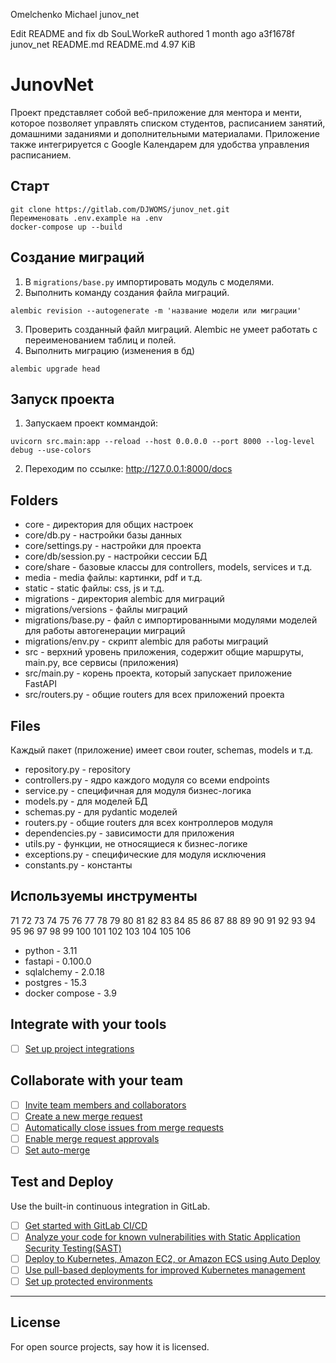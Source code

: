Omelchenko Michael
junov_net

Edit README and fix db
SouLWorkeR authored 1 month ago
a3f1678f
junov_net
README.md
README.md
4.97 KiB
# JunovNet
Проект представляет собой веб-приложение для ментора и менти, которое позволяет управлять списком 
студентов, расписанием занятий, домашними заданиями и дополнительными материалами. Приложение также 
интегрируется с Google Календарем для удобства управления расписанием.
## Старт
```
git clone https://gitlab.com/DJWOMS/junov_net.git
Переименовать .env.example на .env
docker-compose up --build
```
## Создание миграций
1) В `migrations/base.py` импортировать модуль с моделями.
2) Выполнить команду создания файла миграций.
```
alembic revision --autogenerate -m 'название модели или миграции'
```
3) Проверить созданный файл миграций. Alembic не умеет работать с переименованием таблиц и полей.
4) Выполнить миграцию (изменения в бд)
```
alembic upgrade head
```
## Запуск проекта
1) Запускаем проект коммандой:
```
uvicorn src.main:app --reload --host 0.0.0.0 --port 8000 --log-level debug --use-colors
```
2) Переходим по ссылке: http://127.0.0.1:8000/docs
## Folders
- core - директория для общих настроек
- core/db.py - настройки базы данных
- core/settings.py - настройки для проекта
- core/db/session.py - настройки сессии БД
- core/share - базовые классы для controllers, models, services и т.д.
- media - media файлы: картинки, pdf и т.д.
- static - static файлы: css, js и т.д.
- migrations - директория alembic для миграций
- migrations/versions - файлы миграций
- migrations/base.py - файл с импортированными модулями моделей для работы автогенерации миграций
- migrations/env.py - скрипт alembic для работы миграций
- src - верхний уровень приложения, содержит общие маршруты, main.py, все сервисы (приложения)
- src/main.py - корень проекта, который запускает приложение FastAPI
- src/routers.py - общие routers для всех приложений проекта
## Files
Каждый пакет (приложение) имеет свои router, schemas, models и т.д.
- repository.py - repository
- controllers.py - ядро каждого модуля со всеми endpoints
- service.py - специфичная для модуля бизнес-логика
- models.py - для моделей БД
- schemas.py - для pydantic моделей
- routers.py - общие routers для всех контроллеров модуля
- dependencies.py - зависимости для приложения
- utils.py - функции, не относящиеся к бизнес-логике
- exceptions.py - специфические для модуля исключения
- constants.py - константы
## Используемы инструменты
71
72
73
74
75
76
77
78
79
80
81
82
83
84
85
86
87
88
89
90
91
92
93
94
95
96
97
98
99
100
101
102
103
104
105
106

- python - 3.11
- fastapi - 0.100.0
- sqlalchemy - 2.0.18
- postgres - 15.3
- docker compose - 3.9

## Integrate with your tools

- [ ] [Set up project integrations](https://gitlab.com/DJWOMS/junov_net/-/settings/integrations)

## Collaborate with your team

- [ ] [Invite team members and collaborators](https://docs.gitlab.com/ee/user/project/members/)
- [ ] [Create a new merge request](https://docs.gitlab.com/ee/user/project/merge_requests/creating_merge_requests.html)
- [ ] [Automatically close issues from merge requests](https://docs.gitlab.com/ee/user/project/issues/managing_issues.html#closing-issues-automatically)
- [ ] [Enable merge request approvals](https://docs.gitlab.com/ee/user/project/merge_requests/approvals/)
- [ ] [Set auto-merge](https://docs.gitlab.com/ee/user/project/merge_requests/merge_when_pipeline_succeeds.html)

## Test and Deploy

Use the built-in continuous integration in GitLab.

- [ ] [Get started with GitLab CI/CD](https://docs.gitlab.com/ee/ci/quick_start/index.html)
- [ ] [Analyze your code for known vulnerabilities with Static Application Security Testing(SAST)](https://docs.gitlab.com/ee/user/application_security/sast/)
- [ ] [Deploy to Kubernetes, Amazon EC2, or Amazon ECS using Auto Deploy](https://docs.gitlab.com/ee/topics/autodevops/requirements.html)
- [ ] [Use pull-based deployments for improved Kubernetes management](https://docs.gitlab.com/ee/user/clusters/agent/)
- [ ] [Set up protected environments](https://docs.gitlab.com/ee/ci/environments/protected_environments.html)

***



## License
For open source projects, say how it is licensed.
